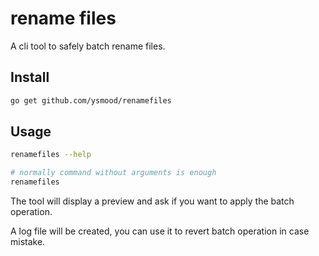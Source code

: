 # rename files

A cli tool to safely batch rename files.

## Install

```bash
go get github.com/ysmood/renamefiles
```

## Usage

```bash
renamefiles --help

# normally command without arguments is enough
renamefiles
```

The tool will display a preview and ask if you want to apply the batch operation.

A log file will be created, you can use it to revert batch operation in case mistake.
